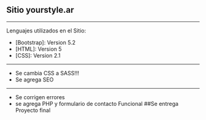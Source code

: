 ## Sitio yourstyle.ar
***
Lenguajes utilizados en el Sitio:
* [Bootstrap]: Version 5.2
* [HTML]: Version 5
* [CSS]: Version 2.1
***
* Se cambia CSS a SASS!!!
* Se agrega SEO
***
* Se corrigen errores
* se agrega PHP y formulario de contacto Funcional
##Se entrega Proyecto final
